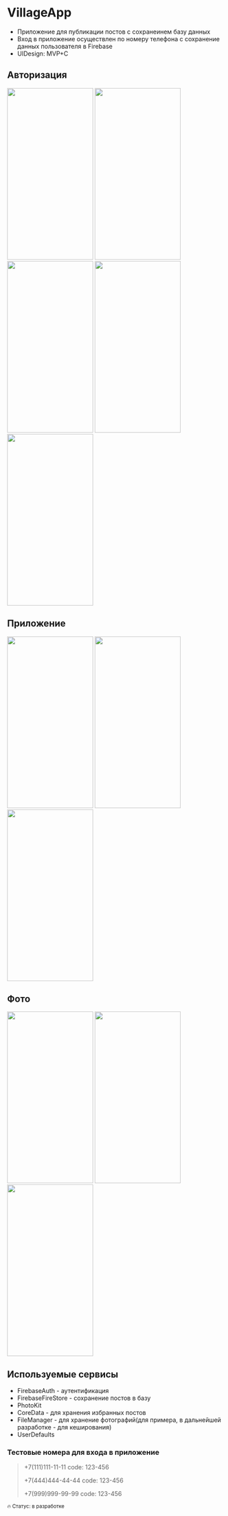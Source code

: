# VillageApp

- Приложение для публикации постов с сохранеинем базу данных
- Вход в приложение осуществлен  по номеру телефона c сохранение данных пользователя в Firebase
- UIDesign: MVP+C


## Авторизация
<img src="https://user-images.githubusercontent.com/97151324/204999251-5acdd55d-9bb3-4f64-a20a-276b5ccff1ac.png" width="200" height="400" /> <img src="https://user-images.githubusercontent.com/97151324/204999303-26d70cde-5896-41fd-b5ef-b044a2c0b553.png" width="200" height="400" /> <img src="https://user-images.githubusercontent.com/97151324/204999314-959aef2e-59a1-4171-8258-d6427062f07f.png" width="200" height="400" /> <img src="https://user-images.githubusercontent.com/97151324/204999934-730e375e-2be1-4a9c-9048-4e7448c9f554.png" width="200" height="400" />
<img src="https://user-images.githubusercontent.com/97151324/205000540-a41ab8db-c858-4e36-a2fd-584911183c0b.png" width="200" height="400" />
## Приложение
<img src="https://user-images.githubusercontent.com/97151324/205000958-5d54d3c7-7439-4bd2-9744-8b1c78b38401.png" width="200" height="400" /> <img src="https://user-images.githubusercontent.com/97151324/205000984-d0b898f0-8544-4719-bee9-e4e0bf18cd33.png" width="200" height="400" /> <img src="https://user-images.githubusercontent.com/97151324/205001009-bba5d7b8-c64c-4e12-ae6a-a44c9c4552e2.png" width="200" height="400" />
## Фото
<img src="https://user-images.githubusercontent.com/97151324/205004027-aa7241f2-fa68-4066-94df-1e852dca156a.png" width="200" height="400" /> <img src="https://user-images.githubusercontent.com/97151324/205004126-a35beaff-5268-4b71-96ef-19e2fe11dbe0.png" width="200" height="400" /> <img src="https://user-images.githubusercontent.com/97151324/205004244-6fde7995-5664-4078-ae81-d699e1334fe4.png" width="200" height="400" />


## Используемые сервисы

- FirebaseAuth - аутентификация
- FirebaseFireStore - сохранение постов в базу
- PhotoKit 
- CoreData - для хранения избранных постов
- FileManager - для хранение фотографий(для примера, в дальнейшей разработке - для кеширования)
- UserDefaults


### Тестовые номера для входа в приложение
>+7(111)111-11-11 code: 123-456
>
>+7(444)444-44-44 code: 123-456
>
>+7(999)999-99-99 code: 123-456





<sup> &#128293; Статус: в разработке</sup>
